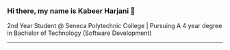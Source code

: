 ### Hi there, my name is Kabeer Harjani 👋

2nd Year Student @ Seneca Polytechnic College | Pursuing A 4 year degree in Bachelor of Technology (Software Development)

---


<!--
**KabeerH/KabeerH** is a ✨ _special_ ✨ repository because its `README.md` (this file) appears on your GitHub profile.

Here are some ideas to get you started:

- 🔭 I’m currently working on ...
- 🌱 I’m currently learning ...
- 👯 I’m looking to collaborate on ...
- 🤔 I’m looking for help with ...
- 💬 Ask me about ...
- 📫 How to reach me: ...
- 😄 Pronouns: ...
- ⚡ Fun fact: ...
-->
